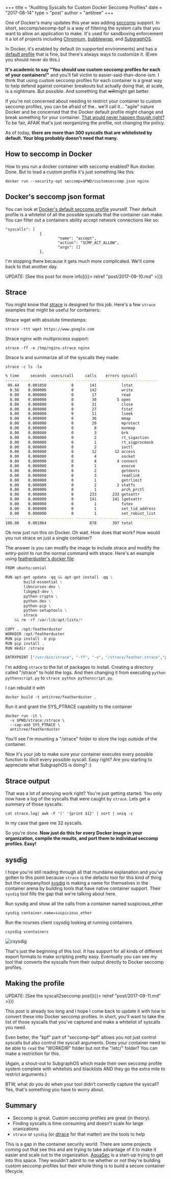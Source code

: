 +++
title = "Auditing Syscalls for Custom Docker Seccomp Profiles"
date = "2017-08-14"
type = "post"
author = "antitree"
+++

One of Docker's many updates this year was adding [seccomp](https://docs.docker.com/engine/security/seccomp/) support.
In short, seccomp/secomp-bpf is a way of filtering the system calls that
you want to allow an application to make. It's used for sandboxing enforcement
it a lot of projects including [Chromium](https://chromium.googlesource.com/chromium/src/+/lkcr/docs/linux_sandboxing.md), [bubblewrap](https://github.com/projectatomic/bubblewrap), and [SubgraphOS](https://github.com/subgraph/oz/wiki/Oz-Seccomp).

In Docker, it's enabled by default (in supported environments) and has a [default profile](https://raw.githubusercontent.com/moby/moby/master/profiles/seccomp/default.json) that is
fine, but there's always ways to customize it. (Even you should never do this.)

**It's academic to say "You should use custom seccomp profiles for each of your
containers!"** and you'll fall victim to
easier-said-than-done-ism. I think that using custom seccomp profiles for each
container is a great way to help defend against container breakouts but actually
doing that, at scale, is a nightmare. But possible. And something that <s>will</s>might get better.

If you're not concerned about needing to restrict your container to custom seccomp
profiles, you can be afraid of the.. we'll call it... "agile" nature Docker and
be concerned that the Docker default profile might change and break something
for your container. [That would never happen though right?](https://fossies.org/diffs/docker/1.12.6_vs_1.13.0/profiles/seccomp/default.json-diff.html)
To be fair, AFAIK that's just reorganizing the profile, not changing the policy.

As of today, **there are more than 300 syscalls that are whitelisted by default.
Your blog probably doesn't need that many.**

## How to seccomp in Docker

How to you run a docker container with seccomp enabled? Run docker. Done.
But to load a custom profile it's just something like this:
```
docker run --security-opt seccomp=$PWD/customseccomp.json nginx
```

## Docker's seccomp json format
You can look at [Docker's default seccomp profile](https://raw.githubusercontent.com/moby/moby/master/profiles/seccomp/default.json)
yourself. Their default profile is a whitelist of all the possible syscalls that
the container can make. You can filter out a containers ability accept
network connections like so:

```
"syscalls": [
               {
                       "name": "accept",
                       "action": "SCMP_ACT_ALLOW",
                       "args": []
               },
```

I'm stopping there because it gets much more complicated. We'll come back to
that another day.

UPDATE: [See this post for more info]({{< relref "post/2017-09-10.md" >}})

## Strace

You might know that [strace](https://linux.die.net/man/1/strace) is designed for
this job. Here's a few `strace`
examples that might be useful for containers:

Strace wget with absolute timestamps:

`strace -ttt wget https://www.google.com`

Strace nginx with multiprocess support:

`strace -ff -o /tmp/nginx.strace nginx`

Strace ls and summarize all of the syscalls they made:

`strace -c ls -la`

```bash
% time     seconds  usecs/call     calls    errors syscall
------ ----------- ----------- --------- --------- ----------------
 99.44    0.001058           8       141           lstat
  0.56    0.000006           0       142           write
  0.00    0.000000           0        17           read
  0.00    0.000000           0        30         5 open
  0.00    0.000000           0        31           close
  0.00    0.000000           0        27           fstat
  0.00    0.000000           0        11           lseek
  0.00    0.000000           0        36           mmap
  0.00    0.000000           0        20           mprotect
  0.00    0.000000           0         8           munmap
  0.00    0.000000           0         3           brk
  0.00    0.000000           0         2           rt_sigaction
  0.00    0.000000           0         1           rt_sigprocmask
  0.00    0.000000           0         2           ioctl
  0.00    0.000000           0        12        12 access
  0.00    0.000000           0         4           socket
  0.00    0.000000           0         4         4 connect
  0.00    0.000000           0         1           execve
  0.00    0.000000           0         2           getdents
  0.00    0.000000           0         3           readlink
  0.00    0.000000           0         1           getrlimit
  0.00    0.000000           0         2         2 statfs
  0.00    0.000000           0         1           arch_prctl
  0.00    0.000000           0       233       233 getxattr
  0.00    0.000000           0       141       141 lgetxattr
  0.00    0.000000           0         1           futex
  0.00    0.000000           0         1           set_tid_address
  0.00    0.000000           0         1           set_robust_list
------ ----------- ----------- --------- --------- ----------------
100.00    0.001064                   878       397 total
```

Ok now just run this on Docker. Oh wait. How does that work? How would you run
strace on just a single container?

The answer is you can modify the image to include strace and modify the
entry-point to run the normal command with strace. Here's an example
using [featherduster's docker file](https://github.com/nccgroup/featherduster/blob/master/Dockerfile):

```Python
FROM ubuntu:xenial

RUN apt-get update -qq && apt-get install -qq \
        build-essential \
        libncurses-dev \
        libgmp3-dev \
        python-crypto \
        python-dev \
        python-pip \
        python-setuptools \
        strace
    && rm -rf /var/lib/apt/lists/*

COPY . /opt/featherduster
WORKDIR /opt/featherduster
RUN pip install -U pip
RUN pip install .
RUN mkdir /strace

ENTRYPOINT ["/usr/bin/strace", "-ff", "-o", "/strace/feather.strace","python", "/opt/featherduster/featherduster/featherduster.py"]
```
I'm adding `strace` to the list of packages to install. Creating a directory
called "/strace" to hold the logs. And then changing it from executing
`python pythonscript.py` to `strace python pythonscript.py`.

I can rebuild it with
```
docker build -t antitree/featherduster .
```

Run it and grant the SYS_PTRACE capability to the container
```
docker run -it \
  -v $PWD/strace:/strace \
  --cap-add SYS_PTRACE \
  antitree/featherduster
```

You'll see I'm mounting a "/strace" folder to store the logs outside of the
container.

Now it's your job to make sure your container executes every possible function
to illicit every possible syscall. Easy right? Are you starting to appreciate
what SubgraphOS is doing? :)

## Strace output

That was a lot of annoying work right? You're just getting started. You only
now have a log of the syscalls that were caught by `strace`. Lets get a summary
of those syscalls:

`cat strace.log| awk -F '(' '{print $1}' | sort | uniq -c`

In my case that gave me 32 syscalls.

So you're done. **Now just do this for every Docker image in your organization,
compile the results, and port them to individual seccomp profiles. Easy!**

## sysdig

I hope you're still reading through all that mundaine explanation and you've
gotten to this point because
`strace` is the defacto tool for this kind of thing but the company/tool
[sysdig](https://www.sysdig.org/wiki/sysdig-examples/) is making a name for themselves in the
container arena by building tools that have native container support. Their
`sysdig` tool fills the gap that we're talking about here.

Run sysdig and show all the calls from a container named suspicious_ether

`sysdig container.name=suspicious_ether`

Run the ncurses client csysdig looking at running containers

`csysdig vcontainers`

![csysdig](/img/2017_csysdig.png)

That's just the beginning of this tool. It has support for all kinds of different
export formats to make scripting pretty easy. Eventually you can see my tool that
converts the syscalls from their output directly to Docker seccomp profiles.

## Making the profile

UPDATE: [See the syscall2seccomp post]({{< relref "post/2017-09-11.md" >}})

This post is already too long and I hope I come back to update it with how to
convert these into Docker seccomp profiles. In short, you'll want to take the
list of those syscalls that you've captured and make a whitelist of syscalls you
need.

Even better, the "bpf" part of "seccomp-bpf" allows you not just control syscalls
but also control the syscall arguments. Does your container need to be able to
`read` the "WORKDIR" folder but not the "/etc/" folder? You can make a restriction
for this.

(Again, a shout-out to SubgraphOS which made their own seccomp profile system
  complete with whitelists and blacklists AND they go the extra mile to restrict
  arguments.)

BTW, what do you do when your tool didn't correctly capture the syscall?
Yes, that's something you have to worry about.

## Summary

* Seccomp is great. Custom seccomp profiles are great (in theory).
* Finding syscalls is time consuming and doesn't scale for large oranizations
* `strace` or `sysdig` (or [dtrace](http://dtrace.org/blogs/about/) for that matter)
are the tools to help

This is a gap in the container security world. There are some projects coming out
that see this and are trying to take advantage of it to make it easier and scale
out to the organization. [AquaSec](https://www.aquasec.com/) is a start-up
trying to get into this space. They wouldn't admit to me whether or not they're
building custom seccomp profiles but their whole thing is to build a secure
container lifecycle.
